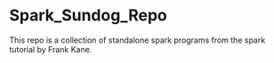# Spark_Sundog_Repo

This repo is a collection of standalone spark programs from the spark tutorial by Frank Kane.